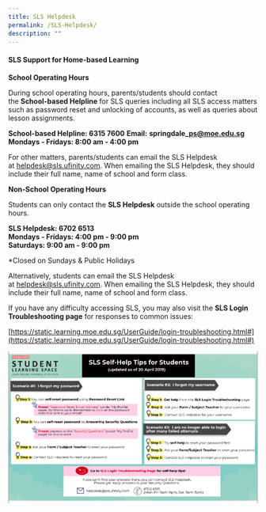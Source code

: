 ```yaml
---
title: SLS Helpdesk
permalink: /SLS-Helpdesk/
description: ""
---
```

#### SLS Support for Home-based Learning

**School Operating Hours**

During school operating hours, parents/students should contact the **School-based Helpline** for SLS queries including all SLS access matters such as password reset and unlocking of accounts, as well as queries about lesson assignments.

**School-based Helpline: 6315 7600**
**Email:** **springdale\_ps@moe.edu.sg**
<br>**Mondays - Fridays: 8:00 am - 4:00 pm**

For other matters, parents/students can email the SLS Helpdesk at [helpdesk@sls.ufinity.com](mailto:helpdesk@sls.ufinity.com). When emailing the SLS Helpdesk, they should include their full name, name of school and form class.

**Non-School Operating Hours**

Students can only contact the **SLS Helpdesk** outside the school operating hours.

**SLS Helpdesk: 6702 6513**
<br>**Mondays - Fridays: 4:00 pm - 9:00 pm**
<br>**Saturdays: 9:00 am - 9:00 pm**

\*Closed on Sundays & Public Holidays

Alternatively, students can email the SLS Helpdesk at [helpdesk@sls.ufinity.com](mailto:helpdesk@sls.ufinity.com). When emailing the SLS Helpdesk, they should include their full name, name of school and form class.

  

If you have any difficulty accessing SLS, you may also visit the **SLS Login Troubleshooting page** for responses to common issues:  

[https://static.learning.moe.edu.sg/UserGuide/login-troubleshooting.html#](https://static.learning.moe.edu.sg/UserGuide/login-troubleshooting.html#)

![](/images/SLS%20self%20help%20tip.png)